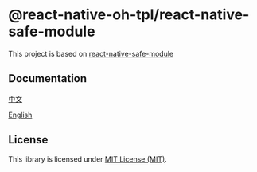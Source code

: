 # @react-native-oh-tpl/react-native-safe-module

This project is based on [react-native-safe-module](https://github.com/lelandrichardson/react-native-safe-module)

## Documentation

[中文](https://gitee.com/react-native-oh-library/usage-docs/blob/master/zh-cn/react-native-safe-module.md)

[English](https://gitee.com/react-native-oh-library/usage-docs/blob/master/en/react-native-safe-module.md)

## License

This library is licensed under [MIT License (MIT)](https://github.com/react-native-oh-library/react-native-safe-module/blob/sig/LICENSE).

